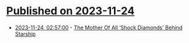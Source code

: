 # [Published on 2023-11-24](index.md)

* [2023-11-24, 02:57:00](https://soylentnews.org/article.pl?sid=23/11/22/0935231&from=rss) - [The Mother Of All ‘Shock Diamonds’ Behind Starship](https://soylentnews.org/article.pl?sid=23/11/22/0935231&from=rss)
